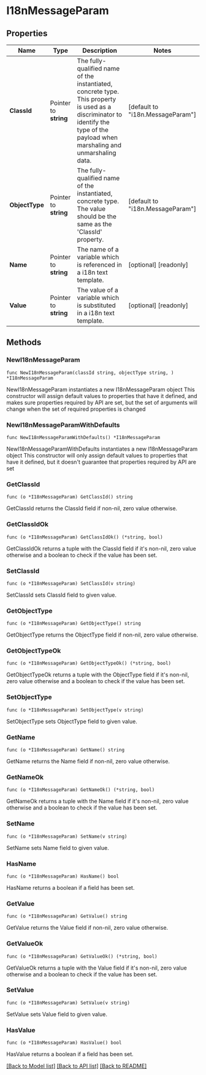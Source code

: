 # I18nMessageParam

## Properties

Name | Type | Description | Notes
------------ | ------------- | ------------- | -------------
**ClassId** | Pointer to **string** | The fully-qualified name of the instantiated, concrete type. This property is used as a discriminator to identify the type of the payload when marshaling and unmarshaling data. | [default to "i18n.MessageParam"]
**ObjectType** | Pointer to **string** | The fully-qualified name of the instantiated, concrete type. The value should be the same as the &#39;ClassId&#39; property. | [default to "i18n.MessageParam"]
**Name** | Pointer to **string** | The name of a variable which is referenced in a i18n text template. | [optional] [readonly] 
**Value** | Pointer to **string** | The value of a variable which is substituted in a i18n text template. | [optional] [readonly] 

## Methods

### NewI18nMessageParam

`func NewI18nMessageParam(classId string, objectType string, ) *I18nMessageParam`

NewI18nMessageParam instantiates a new I18nMessageParam object
This constructor will assign default values to properties that have it defined,
and makes sure properties required by API are set, but the set of arguments
will change when the set of required properties is changed

### NewI18nMessageParamWithDefaults

`func NewI18nMessageParamWithDefaults() *I18nMessageParam`

NewI18nMessageParamWithDefaults instantiates a new I18nMessageParam object
This constructor will only assign default values to properties that have it defined,
but it doesn't guarantee that properties required by API are set

### GetClassId

`func (o *I18nMessageParam) GetClassId() string`

GetClassId returns the ClassId field if non-nil, zero value otherwise.

### GetClassIdOk

`func (o *I18nMessageParam) GetClassIdOk() (*string, bool)`

GetClassIdOk returns a tuple with the ClassId field if it's non-nil, zero value otherwise
and a boolean to check if the value has been set.

### SetClassId

`func (o *I18nMessageParam) SetClassId(v string)`

SetClassId sets ClassId field to given value.


### GetObjectType

`func (o *I18nMessageParam) GetObjectType() string`

GetObjectType returns the ObjectType field if non-nil, zero value otherwise.

### GetObjectTypeOk

`func (o *I18nMessageParam) GetObjectTypeOk() (*string, bool)`

GetObjectTypeOk returns a tuple with the ObjectType field if it's non-nil, zero value otherwise
and a boolean to check if the value has been set.

### SetObjectType

`func (o *I18nMessageParam) SetObjectType(v string)`

SetObjectType sets ObjectType field to given value.


### GetName

`func (o *I18nMessageParam) GetName() string`

GetName returns the Name field if non-nil, zero value otherwise.

### GetNameOk

`func (o *I18nMessageParam) GetNameOk() (*string, bool)`

GetNameOk returns a tuple with the Name field if it's non-nil, zero value otherwise
and a boolean to check if the value has been set.

### SetName

`func (o *I18nMessageParam) SetName(v string)`

SetName sets Name field to given value.

### HasName

`func (o *I18nMessageParam) HasName() bool`

HasName returns a boolean if a field has been set.

### GetValue

`func (o *I18nMessageParam) GetValue() string`

GetValue returns the Value field if non-nil, zero value otherwise.

### GetValueOk

`func (o *I18nMessageParam) GetValueOk() (*string, bool)`

GetValueOk returns a tuple with the Value field if it's non-nil, zero value otherwise
and a boolean to check if the value has been set.

### SetValue

`func (o *I18nMessageParam) SetValue(v string)`

SetValue sets Value field to given value.

### HasValue

`func (o *I18nMessageParam) HasValue() bool`

HasValue returns a boolean if a field has been set.


[[Back to Model list]](../README.md#documentation-for-models) [[Back to API list]](../README.md#documentation-for-api-endpoints) [[Back to README]](../README.md)


